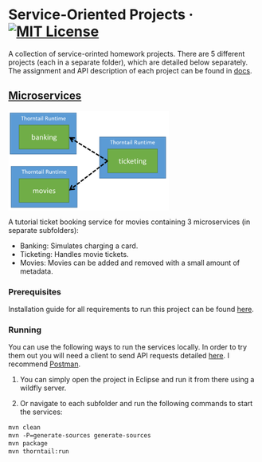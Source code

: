 Service-Oriented Projects
&middot;
[![MIT License](https://img.shields.io/badge/license-MIT-blue.svg)](https://opensource.org/licenses/MIT)
=====
A collection of service-orinted homework projects. There are 5 different projects (each in a separate folder), which are detailed below separately. The assignment and API description of each project can be found in [docs](https://github.com/ricsinaruto/simple-soa-projects/tree/master/docs).

## [Microservices](https://github.com/ricsinaruto/simple-soa-projects/blob/master/docs/Microservices.pdf)
<a><img src="https://github.com/ricsinaruto/simple-soa-projects/blob/master/img/microservices.png" align="top" height="200" ></a>

A tutorial ticket booking service for movies containing 3 microservices (in separate subfolders):
* Banking: Simulates charging a card.
* Ticketing: Handles movie tickets.
* Movies: Movies can be added and removed with a small amount of metadata.

### Prerequisites
Installation guide for all requirements to run this project can be found [here](https://github.com/ricsinaruto/simple-soa-projects/blob/master/docs/Install_EclipseMavenWildFly.pdf).

### Running
You can use the following ways to run the services locally. In order to try them out you will need a client to send API requests detailed [here](https://github.com/ricsinaruto/simple-soa-projects/blob/master/docs/Microservices.pdf). I recommend [Postman](https://www.getpostman.com/).

1. You can simply open the project in Eclipse and run it from there using a wildfly server.

2. Or navigate to each subfolder and run the following commands to start the services:
```
mvn clean
mvn -P=generate-sources generate-sources
mvn package
mvn thorntail:run
```
